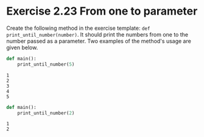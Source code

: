 # Exercise 2.23 From one to parameter

Create the following method in the exercise template: `def print_until_number(number)`. It should print the numbers from one to the number passed as a parameter. Two examples of the method's usage are given below.

```python
def main():
    print_until_number(5)
```

```plaintext
1
2
3
4
5
```

```python
def main():
    print_until_number(2)
```

```plaintext
1
2
```
